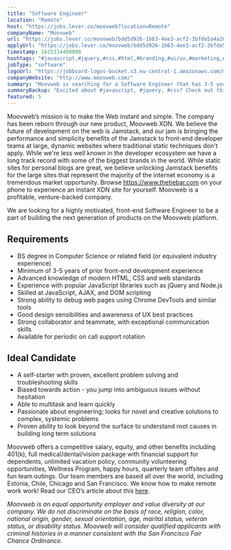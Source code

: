 ```yaml
---
title: "Software Engineer"
location: "Remote"
host: "https://jobs.lever.co/moovweb?location=Remote"
companyName: "Moovweb"
url: "https://jobs.lever.co/moovweb/bdd5d926-1b63-4ee3-acf2-3bfde5a4a20b"
applyUrl: "https://jobs.lever.co/moovweb/bdd5d926-1b63-4ee3-acf2-3bfde5a4a20b/apply"
timestamp: 1615334400000
hashtags: "#javascript,#jquery,#css,#html,#branding,#ui/ux,#marketing,#office,#finance"
jobType: "software"
logoUrl: "https://jobboard-logos-bucket.s3.eu-central-1.amazonaws.com/moovweb"
companyWebsite: "http://www.moovweb.com/"
summary: "Moovweb is searching for a Software Engineer that has 3-5 years of prior front-end development experience."
summaryBackup: "Excited about #javascript, #jquery, #css? Check out this job post!"
featured: 5
---
```


Moovweb’s mission is to make the Web instant and simple. The company has been reborn through our new product, Moovweb XDN. We believe the future of development on the web is Jamstack, and our jam is bringing the performance and simplicity benefits of the Jamstack to front-end developer teams at large, dynamic websites where traditional static techniques don't apply. While we're less well known in the developer ecosystem we have a long track record with some of the biggest brands in the world. While static sites for personal blogs are great, we believe unlocking Jamstack benefits for the large sites that represent the majority of the internet economy is a tremendous market opportunity. Browse https://www.thetiebar.com on your phone to experience an instant XDN site for yourself. Moovweb is a profitable, venture-backed company.

We are looking for a highly motivated, front-end Software Engineer to be a part of building the next generation of products on the Moovweb platform.

## Requirements

*   BS degree in Computer Science or related field (or equivalent industry experience)
*   Minimum of 3-5 years of prior front-end development experience
*   Advanced knowledge of modern HTML, CSS and web standards
*   Experience with popular JavaScript libraries such as jQuery and Node.js
*   Skilled at JavaScript, AJAX, and DOM scripting
*   Strong ability to debug web pages using Chrome DevTools and similar tools
*   Good design sensibilities and awareness of UX best practices
*   Strong collaborator and teammate, with exceptional communication skills
*   Available for periodic on call support rotation

## Ideal Candidate

*   A self-starter with proven, excellent problem solving and troubleshooting skills
*   Biased towards action - you jump into ambiguous issues without hesitation
*   Able to multitask and learn quickly
*   Passionate about engineering; looks for novel and creative solutions to complex, systemic problems
*   Proven ability to look beyond the surface to understand root causes in building long term solutions

Moovweb offers a competitive salary, equity, and other benefits including 401(k), full medical/dental/vision package with financial support for dependents, unlimited vacation policy, community volunteering opportunities, Wellness Program, happy hours, quarterly team offsites and fun team outings. Our team members are based all over the world, including Estonia, Chile, Chicago and San Francisco. We know how to make remote work work! Read our CEO’s article about this [here](https://www.moovweb.com/how-to-make-remote-work-work/).

_Moovweb is an equal opportunity employer and value diversity at our company. We do not discriminate on the basis of race, religion, color, national origin, gender, sexual orientation, age, marital status, veteran status, or disability status._ _Moovweb will consider qualified applicants with criminal histories in a manner consistent with the San Francisco Fair Chance Ordinance._
